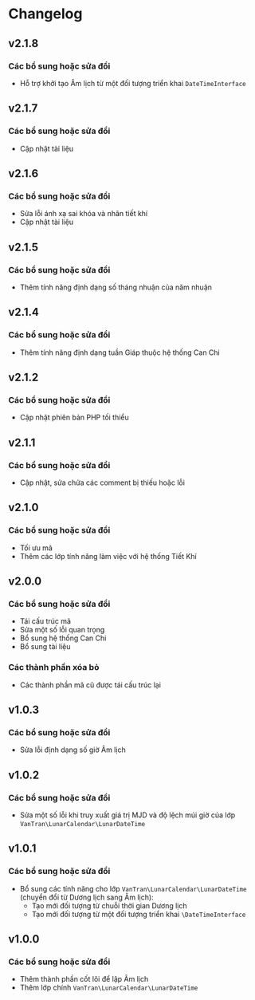# Changelog

## v2.1.8

### Các bổ sung hoặc sửa đổi

- Hỗ trợ khởi tạo Âm lịch từ một đối tượng triển khai `DateTimeInterface`

## v2.1.7

### Các bổ sung hoặc sửa đổi

- Cập nhật tài liệu

## v2.1.6

### Các bổ sung hoặc sửa đổi

- Sửa lỗi ánh xạ sai khóa và nhãn tiết khí
- Cập nhật tài liệu

## v2.1.5

### Các bổ sung hoặc sửa đổi

- Thêm tính năng định dạng số tháng nhuận của năm nhuận

## v2.1.4

### Các bổ sung hoặc sửa đổi

- Thêm tính năng định dạng tuần Giáp thuộc hệ thống Can Chi

## v2.1.2

### Các bổ sung hoặc sửa đổi

- Cập nhật phiên bản PHP tối thiểu

## v2.1.1

### Các bổ sung hoặc sửa đổi

- Cập nhật, sửa chửa các comment bị thiếu hoặc lỗi

## v2.1.0

### Các bổ sung hoặc sửa đổi

- Tối ưu mã
- Thêm các lớp tính năng làm việc với hệ thống Tiết Khí

## v2.0.0

### Các bổ sung hoặc sửa đổi

- Tái cấu trúc mã
- Sửa một số lỗi quan trọng
- Bổ sung hệ thống Can Chi
- Bổ sung tài liệu

### Các thành phần xóa bỏ

- Các thành phần mã cũ được tái cấu trúc lại

## v1.0.3

### Các bổ sung hoặc sửa đổi

- Sửa lỗi định dạng số giờ Âm lịch

## v1.0.2

### Các bổ sung hoặc sửa đổi

- Sửa một số lỗi khi truy xuất giá trị MJD và độ lệch múi giờ của lớp `VanTran\LunarCalendar\LunarDateTime`

## v1.0.1

### Các bổ sung hoặc sửa đổi

- Bổ sung các tính năng cho lớp `VanTran\LunarCalendar\LunarDateTime` (chuyển đổi từ Dương lịch sang Âm lịch):
  - Tạo mới đối tượng từ chuỗi thời gian Dương lịch
  - Tạo mới đối tượng từ một đối tượng triển khai `\DateTimeInterface`

## v1.0.0

### Các bổ sung hoặc sửa đổi

- Thêm thành phần cốt lõi để lập Âm lịch
- Thêm lớp chính `VanTran\LunarCalendar\LunarDateTime`

